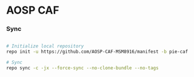 # AOSP CAF #

### Sync ###

```bash

# Initialize local repository
repo init -u https://github.com/AOSP-CAF-MSM8916/manifest -b pie-caf

# Sync
repo sync -c -jx --force-sync --no-clone-bundle --no-tags
```

